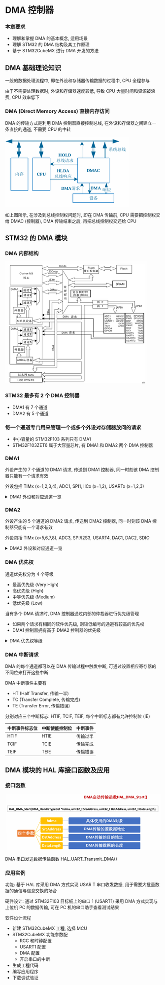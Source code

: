 # DMA 控制器

### 本章要求

- 理解和掌握 DMA 的基本概念, 适用场景
- 理解 STM32 的 DMA 结构及其工作原理
- 基于 STM32CubeMX 进行 DMA 开发的方法

## DMA 基础理论知识

一般的数据处理流程中, 即在外设和存储器传输数据的过程中, CPU 全程参与

由于不需要处理数据时, 外设和存储器速度较低, 导致 CPU 大量时间和资源被浪费, CPU 效率低下

### DMA (Direct Memory Access) 直接内存访问

DMA 的传输方式是利用 DMA 控制器直接控制总线, 在外设和存储器之间建立一条直接的通道, 不需要 CPU 的中转

![DMA 控制方式](./image/DMA控制方式.png)

如上图所示, 在涉及到总线控制权问题时, 即在 DMA 传输前, CPU 需要把控制权交给 DMAC (控制器), DMA 传输结束之后, 再把总线控制权交还给 CPU

## STM32 的 DMA 模块

### DMA 内部结构

![DMA 的内部结构图](./image/DMA的内部结构图.png)

### STM32 最多有 2 个 DMA 控制器

- DMA1 有 7 个通道
- DMA2 有 5 个通道

### 每一个通道专门用来管理一个或多个外设对存储器放问的请求

- 中小容量的 STM32F103 系列只有 DMA1
- STM32F103ZET6 属于大容量芯片, 有 DMA1 和 DMA2 两个 DMA 控制器

### DMA1

外设产生的 7 个通道的 DMA1 请求, 传送到 DMA1 控制器, 同一时刻该 DMA 控制器只能有一个请求有效

外设包括 TIMx (x=1,2,3,4), ADC1, SPI1, IICx (x=1,2), USARTx (x=1,2,3)

<details>

<summary>DMA1 外设和对应通道一览</summary>

| 外设    | 通道 1   | 通道 2    | 通道 3               | 通道 4                                | 通道 5     | 通道 6                | 通道 7                 |
| ------- | -------- | --------- | -------------------- | ------------------------------------- | ---------- | --------------------- | ---------------------- |
| ADC1    | ADC1     |           |                      |                                       |            |                       |                        |
| SPI/I2S |          | SPI1_RX   | SPI1_TX              | SPI/I2S_RX                            | SPI/I2S_TX |                       |                        |
| USART   |          | USART3_TX | USART3_RX            | USART1_TX                             | USART1_RX  | USART2_RX             | USART2_TX              |
| IIC     |          |           |                      | IIC2_TX                               | IIC2_RX    | IIC1_TX               | IIC1_RX                |
| TIM1    | TIM1_CH1 | TIM1_CH2  |                      | TIM1_TX4 <br> TIM1_TRIG <br> TIM1_COM | TIM1_UP    | TIM1_CH3              |                        |
| TIM2    | TIM2_CH3 | TIM2_UP   |                      |                                       | TIM2_CH1   |                       | TIM2_CH2 <br> TIM2_CH4 |
| TIM3    |          | TIM3_CH3  | TIM3_CH4 <br>TIM3_UP |                                       |            | TIM3_CH1<br>TIM3_TRIG |                        |
| TIM4    | TIM4_CH1 |           |                      | TIM4_CH2                              | TIM4_CH3   |                       | TIM4_UP                |

</details>

### DMA2

外设产生的 5 个通道的 DMA2 请求, 传送到 DMA2 控制器, 同一时刻该 DMA 控制器只能有一个请求有效

外设包括 TIMx (x=5,6,7,8), ADC3, SPI/I2S3, USART4, DAC1, DAC2, SDIO

<details>

<summary>DMA2 外设和对应通道一览</summary>

| 外设          | 通道 1                  | 通道 2                               | 通道 3           | 通道 4           | 通道 5    |
| ------------- | ----------------------- | ------------------------------------ | ---------------- | ---------------- | --------- |
| ADC3          |                         |                                      |                  |                  | ADC3      |
| SPI/I2S3      | SPI/I2S3_RX             | SPI/I2S3_TX                          |                  |                  |           |
| USART4        |                         |                                      | USART4_RX        |                  | USART4_TX |
| SDIO          |                         |                                      |                  | SDIO             |           |
| TIM5          | TIM5_CH4 <br> TIM5_TRIG | TIM5_CH3 <br> TIM5_UP                |                  | TIM5_CH2         | TIM5_CH1  |
| TIM6/DAC通道1 |                         |                                      | TIM6_UP/DMA通道1 |                  |           |
| TIM7/DAC通道2 |                         |                                      |                  | TIM7_UP/DMA通道2 |           |
| TIM8          | TIM8_CH3  <br> TIM8_UP  | TIM8_CH4 <br> TIM8_TRIG <br>TIM8_COM | TIM8_CH1         |                  | TIM8_CH2  |

</details>

### DMA 优先权

通道优先权分为 4 个等级
- 最高优先级 (Very High)
- 高优先级 (High)
- 中等优先级 (Medium)
- 低优先级 (Low)

当有多个 DMA 请求时, DMA 控制器通过内部的仲裁器进行优先级管理
- 如果两个请求有相同的软件优先级, 则较低编号的通道有较高的优先权
- DMA1 控制器拥有高于 DMA2 控制器的优先级

<details>

<summary>DMA 优先权等级</summary>

<!-- autocorrect: false -->
![DMA 优先权等级](./image/DMA优先权等级.png)
<!-- autocorrect: true -->

</details>

### DMA 中断请求

DMA 的每个通道都可以在 DMA 传输过程中触发中断, 可通过设置相应寄存器的不同位来打开这些中断

DMA 中断事件主要有
- HT (Half Transfer, 传输一半)
- TC (Transfer Complete, 传输完成)
- TE (Transfer Error, 传输错误)

分别对应三个中断标志: HTIF, TCIF, TEIF, 每个中断标志都有允许控制位 (IE)

| 中断事件标志位 | 中断使能控制位 | 中断事件 |
| -------------- | -------------- | -------- |
| HTIF           | HTIE           | 传输过半 |
| TCIF           | TCIE           | 传输完成 |
| TEIF           | TEIE           | 传输错误 |

## DMA 模块的 HAL 库接口函数及应用

### 接口函数

![DMA 启用函数](./image/DMA启用函数.png)

DMA 串口发送数据传输函数 HAL_UART_Transmit_DMA()

### 应用实例

功能: 基于 HAL 库采用 DMA 方式实现 USAR T 串口收发数据, 用于需要大批量数据的通信与信息交换的场合

硬件设计: 通过 STM32F103 目标板上的串口 1 (USART1) 采用 DMA 方式实现与上位机 PC 的数据传输, 可在 PC 机的串口助手查看测试结果

软件设计流程
- 新建 STM32CubeMX 工程, 选择 MCU
- STM32CubeMX 功能参数配
  - RCC 和时钟配置
  - USART1 配置
  - DMA 配置
  - 开启串口的中断
- 生成工程代码
- 编写应用程序
- 下载调试验证
